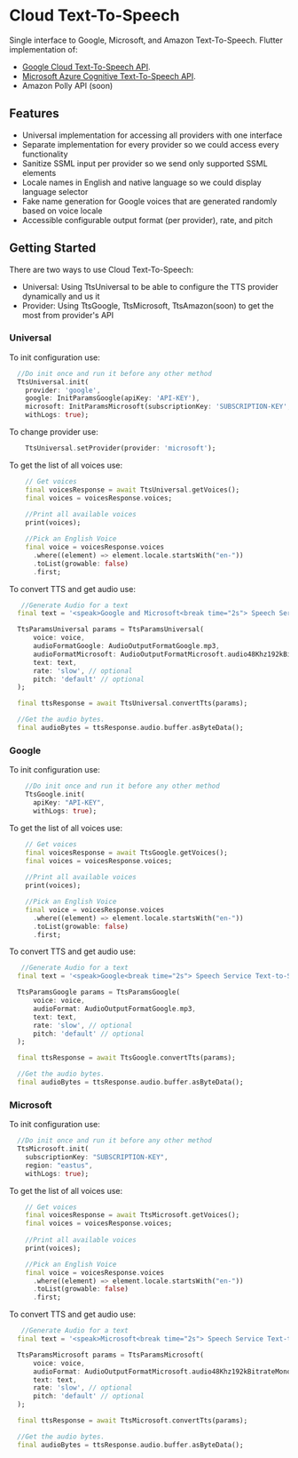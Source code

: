 # Cloud Text-To-Speech
Single interface to Google, Microsoft, and Amazon Text-To-Speech.
Flutter implementation of: 
- [Google Cloud Text-To-Speech API](https://cloud.google.com/text-to-speech).
- [Microsoft Azure Cognitive Text-To-Speech API](https://azure.microsoft.com/en-us/services/cognitive-services/text-to-speech).
- Amazon Polly API (soon)


## Features
- Universal implementation for accessing all providers with one interface
- Separate implementation for every provider so we could access every functionality
- Sanitize SSML input per provider so we send only supported SSML elements
- Locale names in English and native language so we could display language selector
- Fake name generation for Google voices that are generated randomly based on voice locale
- Accessible configurable output format (per provider), rate, and pitch


## Getting Started

There are two ways to use Cloud Text-To-Speech:
- Universal: Using TtsUniversal to be able to configure the TTS provider dynamically and us it
- Provider: Using TtsGoogle, TtsMicrosoft, TtsAmazon(soon) to get the most from provider's API

### Universal

To init configuration use:
```dart
  //Do init once and run it before any other method
  TtsUniversal.init(
    provider: 'google',
    google: InitParamsGoogle(apiKey: 'API-KEY'),
    microsoft: InitParamsMicrosoft(subscriptionKey: 'SUBSCRIPTION-KEY', region: 'eastus'),
    withLogs: true);
```

To change provider use:
```dart
    TtsUniversal.setProvider(provider: 'microsoft');
```

To get the list of all voices use:

```dart
    // Get voices
    final voicesResponse = await TtsUniversal.getVoices();
    final voices = voicesResponse.voices; 
    
    //Print all available voices
    print(voices);

    //Pick an English Voice
    final voice = voicesResponse.voices
      .where((element) => element.locale.startsWith("en-"))
      .toList(growable: false)
      .first;
```

To convert TTS and get audio use:

```dart
   //Generate Audio for a text
  final text = '<speak>Google and Microsoft<break time="2s"> Speech Service Text-to-Speech API are awesome!</speak>';

  TtsParamsUniversal params = TtsParamsUniversal(
      voice: voice,
      audioFormatGoogle: AudioOutputFormatGoogle.mp3,
      audioFormatMicrosoft: AudioOutputFormatMicrosoft.audio48Khz192kBitrateMonoMp3,
      text: text,
      rate: 'slow', // optional
      pitch: 'default' // optional
  );

  final ttsResponse = await TtsUniversal.convertTts(params);

  //Get the audio bytes.
  final audioBytes = ttsResponse.audio.buffer.asByteData();
```


### Google

To init configuration use:
```dart
    //Do init once and run it before any other method
    TtsGoogle.init(
      apiKey: "API-KEY", 
      withLogs: true);
```

To get the list of all voices use:

```dart
    // Get voices
    final voicesResponse = await TtsGoogle.getVoices();
    final voices = voicesResponse.voices; 
    
    //Print all available voices
    print(voices);

    //Pick an English Voice
    final voice = voicesResponse.voices
      .where((element) => element.locale.startsWith("en-"))
      .toList(growable: false)
      .first;
```

To convert TTS and get audio use:

```dart
   //Generate Audio for a text
  final text = '<speak>Google<break time="2s"> Speech Service Text-to-Speech API is awesome!</speak>';

  TtsParamsGoogle params = TtsParamsGoogle(
      voice: voice,
      audioFormat: AudioOutputFormatGoogle.mp3,
      text: text,
      rate: 'slow', // optional
      pitch: 'default' // optional
  );

  final ttsResponse = await TtsGoogle.convertTts(params);

  //Get the audio bytes.
  final audioBytes = ttsResponse.audio.buffer.asByteData();
```


### Microsoft

To init configuration use:
```dart
  //Do init once and run it before any other method
  TtsMicrosoft.init(
    subscriptionKey: "SUBSCRIPTION-KEY", 
    region: "eastus", 
    withLogs: true);
```

To get the list of all voices use:

```dart
    // Get voices
    final voicesResponse = await TtsMicrosoft.getVoices();
    final voices = voicesResponse.voices; 
    
    //Print all available voices
    print(voices);

    //Pick an English Voice
    final voice = voicesResponse.voices
      .where((element) => element.locale.startsWith("en-"))
      .toList(growable: false)
      .first;
```

To convert TTS and get audio use:

```dart
   //Generate Audio for a text
  final text = '<speak>Microsoft<break time="2s"> Speech Service Text-to-Speech API is awesome!</speak>';

  TtsParamsMicrosoft params = TtsParamsMicrosoft(
      voice: voice,
      audioFormat: AudioOutputFormatMicrosoft.audio48Khz192kBitrateMonoMp3,
      text: text,
      rate: 'slow', // optional
      pitch: 'default' // optional
  );

  final ttsResponse = await TtsMicrosoft.convertTts(params);

  //Get the audio bytes.
  final audioBytes = ttsResponse.audio.buffer.asByteData();
```
